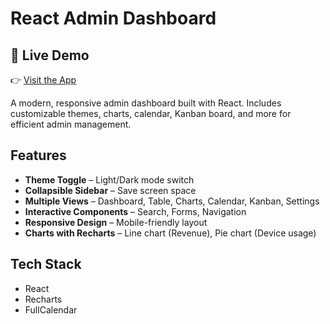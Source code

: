 # React Admin Dashboard

## 🔗 Live Demo

👉 [Visit the App](https://ass4-version2.vercel.app/)

A modern, responsive admin dashboard built with React. Includes customizable themes, charts, calendar, Kanban board, and more for efficient admin management.

##  Features

-  **Theme Toggle** – Light/Dark mode switch
-  **Collapsible Sidebar** – Save screen space
-  **Multiple Views** – Dashboard, Table, Charts, Calendar, Kanban, Settings
-  **Interactive Components** – Search, Forms, Navigation
-  **Responsive Design** – Mobile-friendly layout
-  **Charts with Recharts** – Line chart (Revenue), Pie chart (Device usage)

##  Tech Stack

- React
- Recharts
- FullCalendar


